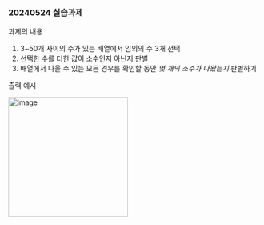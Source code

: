 ### 20240524 실습과제

과제의 내용
1. 3~50개 사이의 수가 있는 배열에서 임의의 수 3개 선택
2. 선택한 수를 더한 값이 소수인지 아닌지 판별
3. 배열에서 나올 수 있는 모든 경우를 확인할 동안 *몇 개의 소수가 나왔는지* 판별하기

출력 예시


<img width="239" alt="image" src="https://github.com/gangd0dan/-1/assets/165370829/1a06177e-81fd-4ddb-8afa-bb612094fbb1">
